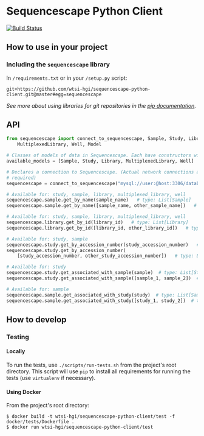 # Sequencescape Python Client
[![Build Status](https://travis-ci.org/wtsi-hgi/sequencescape-python-client.svg)](https://travis-ci.org/wtsi-hgi/sequencescape-python-client)

## How to use in your project
### Including the `sequencescape` library
In ``/requirements.txt`` or in your ``/setup.py`` script:
```
git+https://github.com/wtsi-hgi/sequencescape-python-client.git@master#egg=sequencescape
```
*See more about using libraries for git repositories in the 
[pip documentation](https://pip.readthedocs.org/en/1.1/requirements.html#git).*

## API
```python
from sequencescape import connect_to_sequencescape, Sample, Study, Library, \
    MultiplexedLibrary, Well, Model

# Classes of models of data in Sequencescape. Each have constructors with named parameters
available_models = [Sample, Study, Library, MultiplexedLibrary, Well]   # type: List[Model]

# Declares a connection to Sequencescape. (Actual network connections are only opened when
# required)
sequencescape = connect_to_sequencescape("mysql://user:@host:3306/database")

# Available for: study, sample, library, multiplexed_library, well
sequencescape.sample.get_by_name(sample_name)   # type: List[Sample]
sequencescape.sample.get_by_name([sample_name, other_sample_name])   # type: List[Sample]

# Available for: study, sample, library, multiplexed_library, well
sequencescape.library.get_by_id(library_id)   # type: List[Library]
sequencescape.library.get_by_id([library_id, other_library_id])   # type: List[Library]

# Available for: study, sample
sequencescape.study.get_by_accession_number(study_accession_number)   # type: List[Study]
sequencescape.study.get_by_accession_number(
    [study_accession_number, other_study_accession_number])   # type: List[Study]

# Available for: study
sequencescape.study.get_associated_with_sample(sample)  # type: List[Study]
sequencescape.study.get_associated_with_sample([sample_1, sample_2])  # type: List[Study]

# Available for: sample
sequencescape.sample.get_associated_with_study(study)  # type: List[Sample]
sequencescape.sample.get_associated_with_study([study_1, study_2])  # type: List[Sample]
```


## How to develop
### Testing
#### Locally
To run the tests, use ``./scripts/run-tests.sh`` from the project's root directory. This script will use ``pip`` to 
install all requirements for running the tests (use `virtualenv` if necessary).

#### Using Docker
From the project's root directory:
```
$ docker build -t wtsi-hgi/sequencescape-python-client/test -f docker/tests/Dockerfile .
$ docker run wtsi-hgi/sequencescape-python-client/test
```